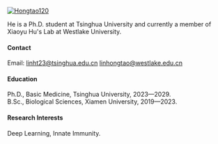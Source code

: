 [![Hongtao120](https://img.shields.io/badge/Hongtao120-github-blue?logo=github)](https://github.com/Hongtao120)

He is a Ph.D. student at Tsinghua University and currently a member of Xiaoyu Hu's Lab at Westlake University.

#### Contact

Email: linht23@tsinghua.edu.cn
       linhongtao@westlake.edu.cn
       
#### Education
Ph.D., Basic Medicine, Tsinghua University, 2023—2029.\
B.Sc., Biological Sciences, Xiamen University, 2019—2023.

#### Research Interests
Deep Learning, Innate Immunity.
